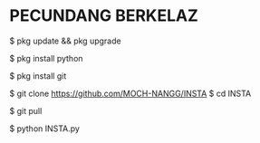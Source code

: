 # PECUNDANG BERKELAZ

$ pkg update && pkg upgrade

$ pkg install python

$ pkg install git

$ git clone https://github.com/MOCH-NANGG/INSTA
$ cd INSTA

$ git pull

$ python INSTA.py
